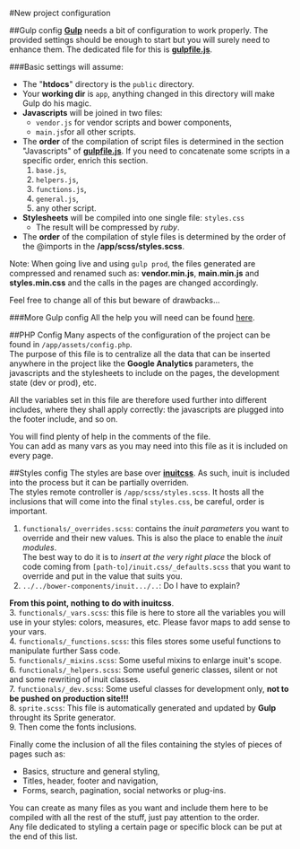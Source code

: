 #New project configuration

##Gulp config
**[Gulp](http://gulpjs.com/)** needs a bit of configuration to work properly. The provided settings should be enough to start but you will surely need to enhance them. The dedicated file for this is **[gulpfile.js](gulpfile.js)**.

###Basic settings will assume:

* The "**htdocs**" directory is the `public` directory.
* Your **working dir** is `app`, anything changed in this directory will make Gulp do his magic.
* **Javascripts** will be joined in two files:
	* `vendor.js` for vendor scripts and bower components,
	* `main.js`for all other scripts.
* The **order** of the compilation of script files is determined in the section "Javascripts" of **[gulpfile.js](gulpfile.js)**. If you need to concatenate some scripts in a specific order, enrich this section.
	1. `base.js`,
	2. `helpers.js`,
	3. `functions.js`,
	4. `general.js`,
	5. any other script.
* **Stylesheets** will be compiled into one single file: `styles.css`
	* The result will be compressed by *ruby*.
* The **order** of the compilation of style files is determined by the order of the @imports in the **/app/scss/styles.scss**.

Note: When going live and using `gulp prod`, the files generated are compressed and renamed such as: **vendor.min.js**, **main.min.js** and **styles.min.css** and the calls in the pages are changed accordingly.

Feel free to change all of this but beware of drawbacks...

###More Gulp config
All the help you will need can be found [here](https://github.com/gulpjs/gulp/blob/master/docs/getting-started.md "Gulp docs").

##PHP Config
Many aspects of the configuration of the project can be found in `/app/assets/config.php`.  
The purpose of this file is to centralize all the data that can be inserted anywhere in the project like the **Google Analytics** parameters, the javascripts and the stylesheets to include on the pages, the development state (dev or prod), etc.

All the variables set in this file are therefore used further into different includes, where they shall apply correctly: the javascripts are plugged into the footer include, and so on.

You will find plenty of help in the comments of the file.  
You can add as many vars as you may need into this file as it is included on every page.

##Styles config
The styles are base over **[inuitcss](https://github.com/inuitcss)**. As such, inuit is included into the process but it can be partially overriden.  
The styles remote controller is `/app/scss/styles.scss`. It hosts all the inclusions that will come into the final `styles.css`, be careful, order is important.

1. `functionals/_overrides.scss`: contains the *inuit parameters* you want to override and their new values. This is also the place to enable the *inuit modules*.  
The best way to do it is to *insert at the very right place* the block of code coming from `[path-to]/inuit.css/_defaults.scss` that you want to override and put in the value that suits you.
2. `../../bower-components/inuit.../..`: Do I have to explain?  
  
**From this point, nothing to do with inuitcss**.  
3. `functionals/_vars.scss`: this file is here to store all the variables you will use in your styles: colors, measures, etc. Please favor maps to add sense to your vars.  
4. `functionals/_functions.scss`: this files stores some useful functions to manipulate further Sass code.  
5. `functionals/_mixins.scss`: Some useful mixins to enlarge inuit's scope.  
6. `functionals/_helpers.scss`: Some useful generic classes, silent or not and some rewriting of inuit classes.  
7. `functionals/_dev.scss`: Some useful classes for development only, **not to be pushed on production site!!!**  
8. `sprite.scss`: This file is automatically generated and updated by **Gulp** throught its Sprite generator.  
9. Then come the fonts inclusions.

Finally come the inclusion of all the files containing the styles of pieces of pages such as:

* Basics, structure and general styling,
* Titles, header, footer and navigation,
* Forms, search, pagination, social networks or plug-ins.

You can create as many files as you want and include them here to be compiled with all the rest of the stuff, just pay attention to the order.  
Any file dedicated to styling a certain page or specific block can be put at the end of this list.

